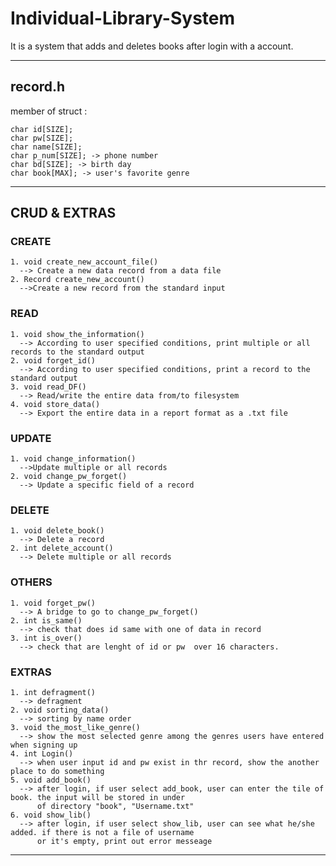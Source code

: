 Individual-Library-System
=========================
It is a system that adds and deletes books after login with a account.

***

## record.h
  member of struct :   
  
    char id[SIZE];   
    char pw[SIZE];   
    char name[SIZE];   
    char p_num[SIZE]; -> phone number   
    char bd[SIZE]; -> birth day   
    char book[MAX]; -> user's favorite genre   

***

## **CRUD & EXTRAS**

  ### CREATE
  
    1. void create_new_account_file()   
      --> Create a new data record from a data file   
    2. Record create_new_account()   
      -->Create a new record from the standard input
  
  ### READ
    
    1. void show_the_information()   
      --> According to user specified conditions, print multiple or all records to the standard output
    2. void forget_id()   
      --> According to user specified conditions, print a record to the standard output
    3. void read_DF()   
      --> Read/write the entire data from/to filesystem
    4. void store_data()   
      --> Export the entire data in a report format as a .txt file
    
  ### UPDATE
  
    1. void change_information()   
      -->Update multiple or all records
    2. void change_pw_forget()   
      --> Update a specific field of a record
    
  ### DELETE
    
    1. void delete_book()   
      --> Delete a record
    2. int delete_account()   
      --> Delete multiple or all records
    
  ### OTHERS
  
    1. void forget_pw()  
      --> A bridge to go to change_pw_forget()
    2. int is_same()   
      --> check that does id same with one of data in record
    3. int is_over()   
      --> check that are lenght of id or pw  over 16 characters.
    

  ### EXTRAS
  
    1. int defragment()   
      --> defragment   
    2. void sorting_data()   
      --> sorting by name order   
    3. void the_most_like_genre()   
      --> show the most selected genre among the genres users have entered when signing up   
    4. int Login()   
      --> when user input id and pw exist in thr record, show the another place to do something   
    5. void add_book()   
      --> after login, if user select add_book, user can enter the tile of book. the input will be stored in under   
          of directory "book", "Username.txt"   
    6. void show_lib()   
      --> after login, if user select show_lib, user can see what he/she added. if there is not a file of username   
          or it's empty, print out error messeage   
 ***
